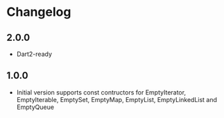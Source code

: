 # Changelog

## 2.0.0

- Dart2-ready
  
## 1.0.0

- Initial version supports const contructors for EmptyIterator, EmptyIterable, EmptySet, EmptyMap, EmptyList,
  EmptyLinkedList and EmptyQueue
